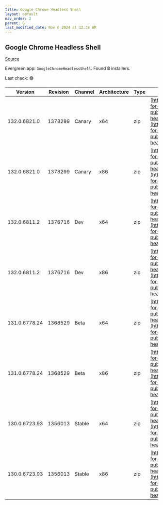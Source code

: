 ```yaml
---
title: Google Chrome Headless Shell
layout: default
nav_order: 2
parent: G
last_modified_date: Nov 6 2024 at 12:38 AM
---
```


## Google Chrome Headless Shell

[Source](https://googlechromelabs.github.io/chrome-for-testing/)

Evergreen app: `GoogleChromeHeadlessShell`. Found **8** installers.

Last check: 🟢

| Version       | Revision | Channel | Architecture | Type | URI                                                                                                                                                                                                                          |
| ------------- | -------- | ------- | ------------ | ---- | ---------------------------------------------------------------------------------------------------------------------------------------------------------------------------------------------------------------------------- |
| 132.0.6821.0  | 1378299  | Canary  | x64          | zip  | [https://storage.googleapis.com/chrome-for-testing-public/132.0.6821.0/win64/chrome-headless-shell-win64.zip](https://storage.googleapis.com/chrome-for-testing-public/132.0.6821.0/win64/chrome-headless-shell-win64.zip)   |
| 132.0.6821.0  | 1378299  | Canary  | x86          | zip  | [https://storage.googleapis.com/chrome-for-testing-public/132.0.6821.0/win32/chrome-headless-shell-win32.zip](https://storage.googleapis.com/chrome-for-testing-public/132.0.6821.0/win32/chrome-headless-shell-win32.zip)   |
| 132.0.6811.2  | 1376716  | Dev     | x64          | zip  | [https://storage.googleapis.com/chrome-for-testing-public/132.0.6811.2/win64/chrome-headless-shell-win64.zip](https://storage.googleapis.com/chrome-for-testing-public/132.0.6811.2/win64/chrome-headless-shell-win64.zip)   |
| 132.0.6811.2  | 1376716  | Dev     | x86          | zip  | [https://storage.googleapis.com/chrome-for-testing-public/132.0.6811.2/win32/chrome-headless-shell-win32.zip](https://storage.googleapis.com/chrome-for-testing-public/132.0.6811.2/win32/chrome-headless-shell-win32.zip)   |
| 131.0.6778.24 | 1368529  | Beta    | x64          | zip  | [https://storage.googleapis.com/chrome-for-testing-public/131.0.6778.24/win64/chrome-headless-shell-win64.zip](https://storage.googleapis.com/chrome-for-testing-public/131.0.6778.24/win64/chrome-headless-shell-win64.zip) |
| 131.0.6778.24 | 1368529  | Beta    | x86          | zip  | [https://storage.googleapis.com/chrome-for-testing-public/131.0.6778.24/win32/chrome-headless-shell-win32.zip](https://storage.googleapis.com/chrome-for-testing-public/131.0.6778.24/win32/chrome-headless-shell-win32.zip) |
| 130.0.6723.93 | 1356013  | Stable  | x64          | zip  | [https://storage.googleapis.com/chrome-for-testing-public/130.0.6723.93/win64/chrome-headless-shell-win64.zip](https://storage.googleapis.com/chrome-for-testing-public/130.0.6723.93/win64/chrome-headless-shell-win64.zip) |
| 130.0.6723.93 | 1356013  | Stable  | x86          | zip  | [https://storage.googleapis.com/chrome-for-testing-public/130.0.6723.93/win32/chrome-headless-shell-win32.zip](https://storage.googleapis.com/chrome-for-testing-public/130.0.6723.93/win32/chrome-headless-shell-win32.zip) |
